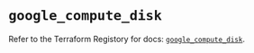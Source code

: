 # `google_compute_disk`

Refer to the Terraform Registory for docs: [`google_compute_disk`](https://registry.terraform.io/providers/hashicorp/google/4.62.0/docs/resources/compute_disk).
